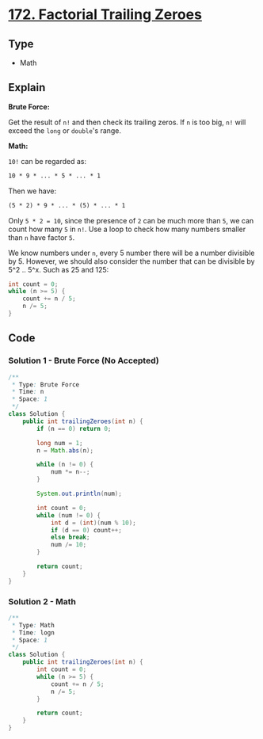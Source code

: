 # [172. Factorial Trailing Zeroes](https://leetcode.com/problems/factorial-trailing-zeroes/)

## Type

- Math

## Explain

<strong>Brute Force: </strong>

Get the result of `n!` and then check its trailing zeros. If `n` is too big, `n!` will exceed the `long` or `double`'s range.

<strong>Math: </strong>

`10!` can be regarded as:

```md
10 * 9 * ... * 5 * ... * 1
```

Then we have:

```md
(5 * 2) * 9 * ... * (5) * ... * 1
```

Only `5 * 2 = 10`, since the presence of `2` can be much more than `5`, we can count how many `5` in `n!`. Use a loop to check how many numbers smaller than `n` have factor `5`.

We know numbers under `n`, every 5 number there will be a number divisible by 5. However, we should also consider the number that can be divisible by 5^2 .. 5^x. Such as 25 and 125:

```java
int count = 0;
while (n >= 5) {
    count += n / 5;
    n /= 5;
}
```

## Code

### Solution 1 - Brute Force (No Accepted)

```java
/**
 * Type: Brute Force
 * Time: n
 * Space: 1
 */
class Solution {
    public int trailingZeroes(int n) {
        if (n == 0) return 0;

        long num = 1;
        n = Math.abs(n);

        while (n != 0) {
            num *= n--;
        }

        System.out.println(num);

        int count = 0;
        while (num != 0) {
            int d = (int)(num % 10);
            if (d == 0) count++;
            else break;
            num /= 10;
        }

        return count;
    }
}
```

### Solution 2 - Math

```java
/**
 * Type: Math
 * Time: logn
 * Space: 1
 */
class Solution {
    public int trailingZeroes(int n) {
        int count = 0;
        while (n >= 5) {
            count += n / 5;
            n /= 5;
        }

        return count;
    }
}
```